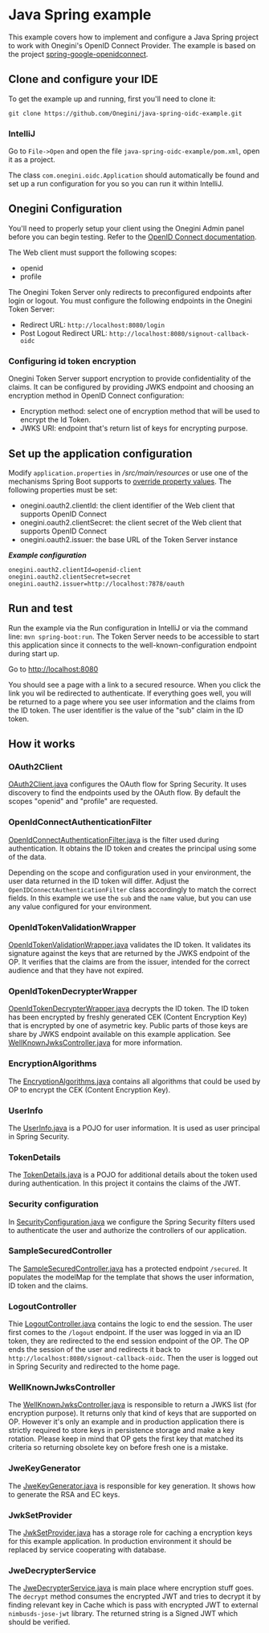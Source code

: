 # Java Spring example
This example covers how to implement and configure a Java Spring project to work with Onegini's OpenID Connect Provider. The example is based on the project 
[spring-google-openidconnect](https://github.com/fromi/spring-google-openidconnect).

## Clone and configure your IDE
To get the example up and running, first you'll need to clone it:

`git clone https://github.com/Onegini/java-spring-oidc-example.git`

### IntelliJ

Go to `File->Open` and open the file `java-spring-oidc-example/pom.xml`, open it as a project.

The class `com.onegini.oidc.Application` should automatically be found and set up a run configuration for you so you can run it within IntelliJ.

## Onegini Configuration
You'll need to properly setup your client using the Onegini Admin panel before you can begin testing.
Refer to the [OpenID Connect documentation](https://docs.onegini.com/msp/5.0/token-server/topics/oidc/index.html). 

The Web client must support the following scopes:
  * openid
  * profile
  
The Onegini Token Server only redirects to preconfigured endpoints after login or logout. You must configure the following endpoints in the Onegini Token Server:
  * Redirect URL: `http://localhost:8080/login`
  * Post Logout Redirect URL: `http://localhost:8080/signout-callback-oidc`
  
### Configuring id token encryption
Onegini Token Server support encryption to provide confidentiality of the claims. It can be configured by providing JWKS endpoint and choosing an encryption method
in OpenID Connect configuration:
  * Encryption method: select one of encryption method that will be used to encrypt the Id Token.
  * JWKS URI: endpoint that's return list of keys for encrypting purpose. 

## Set up the application configuration

Modify `application.properties` in _/src/main/resources_ or use one of the mechanisms Spring Boot supports to [override property values](https://docs.spring.io/spring-boot/docs/current/reference/html/howto-properties-and-configuration.html).
The following properties must be set:

  * onegini.oauth2.clientId: the client identifier of the Web client that supports OpenID Connect
  * onegini.oauth2.clientSecret: the client secret of the Web client that supports OpenID Connect
  * onegini.oauth2.issuer: the base URL of the Token Server instance

___Example configuration___

```
onegini.oauth2.clientId=openid-client
onegini.oauth2.clientSecret=secret
onegini.oauth2.issuer=http://localhost:7878/oauth
```

## Run and test
Run the example via the Run configuration in IntelliJ or via the command line: `mvn spring-boot:run`. The Token Server needs to be accessible to start this 
application since it connects to the well-known-configuration endpoint during start up.

Go to [http://localhost:8080](http://localhost:8080) 

You should see a page with a link to a secured resource. When you click the link you wil be redirected to authenticate. If everything goes well, you will be 
returned to a page where you see user information and the claims from the ID token. The user identifier is the value of the "sub" claim in the ID token.
            
## How it works

### OAuth2Client
[OAuth2Client.java](src/main/java/com/onegini/oidc/security/OAuth2Client.java) configures the OAuth flow for Spring Security. It uses discovery 
to find the endpoints used by the OAuth flow. By default the scopes "openid" and "profile" are requested.

### OpenIdConnectAuthenticationFilter
[OpenIdConnectAuthenticationFilter.java](src/main/java/com/onegini/oidc/security/OpenIdConnectAuthenticationFilter.java) is the filter used during
authentication. It obtains the ID token and creates the principal using some of the data.

Depending on the scope and configuration used in your environment, the user data returned in the ID token will differ. Adjust the 
`OpenIDConnectAuthenticationFilter` class accordingly to match the correct fields.
In this example we use the `sub` and the `name` value, but you can use any value configured for your environment.

### OpenIdTokenValidationWrapper
[OpenIdTokenValidationWrapper.java](src/main/java/com/onegini/oidc/security/OpenIdTokenValidatorWrapper.java) validates the ID token. It validates
its signature against the keys that are returned by the JWKS endpoint of the OP. It verifies that the claims are from the issuer, intended for the correct 
audience and that they have not expired.

### OpenIdTokenDecrypterWrapper
[OpenIdTokenDecrypterWrapper.java](src/main/java/com/onegini/oidc/security/OpenIdTokenDecrypterWrapper.java) decrypts the ID token. The ID token has been 
encrypted by freshly generated CEK (Content Encryption Key) that is encrypted by one of asymetric key. Public parts of those keys are share by JWKS endpoint 
available on this example application.
See [WellKnownJwksController.java](src/main/java/com/onegini/oidc/WellKnownJwksController.java) for more information.

### EncryptionAlgorithms
The [EncryptionAlgorithms.java](src/main/java/com/onegini/oidc/model/EncryptionAlgorithms.java) contains all algorithms that could be used by OP to encrypt the 
CEK (Content Encryption Key).

### UserInfo
The [UserInfo.java](src/main/java/com/onegini/oidc/model/UserInfo.java) is a POJO for user information. It is used as user principal in Spring 
Security.

### TokenDetails
The [TokenDetails.java](src/main/java/com/onegini/oidc/model/TokenDetails.java) is a POJO for additional details about the token used during 
authentication. In this project it contains the claims of the JWT.

### Security configuration
In [SecurityConfiguration.java](src/main/java/com/onegini/oidc/security/SecurityConfiguration.java) we configure the Spring Security filters used 
to authenticate the user and authorize the controllers of our application.

### SampleSecuredController
The [SampleSecuredController.java](src/main/java/com/onegini/oidc/SampleSecuredController.java) has a protected endpoint `/secured`. It populates
the modelMap for the template that shows the user information, ID token and the claims.

### LogoutController
Thie [LogoutController.java](src/main/java/com/onegini/oidc/LogoutController.java) contains the logic to end the session. The user first comes to
the `/logout` endpoint. If the user was logged in via an ID token, they are redirected to the end session endpoint of the OP. The OP ends the session of the 
user and redirects it back to `http://localhost:8080/signout-callback-oidc`. Then the user is logged out in Spring Security and redirected to the home page.

### WellKnownJwksController
The [WellKnownJwksController.java](src/main/java/com/onegini/oidc/WellKnownJwksController.java) is responsible to return a JWKS list (for encryption purpose).
It returns only that kind of keys that are supported on OP. However it's only an example and in production application there is strictly required to store keys 
in persistence storage and make a key rotation. Please keep in mind that OP gets the first key that matched its criteria so returning obsolete key on before 
fresh one is a mistake.

### JweKeyGenerator
The [JweKeyGenerator.java](src/main/java/com/onegini/oidc/encryption/JweKeyGenerator.java) is responsible for key generation. It shows how to generate the RSA 
and EC keys.

### JwkSetProvider
The [JwkSetProvider.java](src/main/java/com/onegini/oidc/encryption/JwkSetProvider.java) has a storage role for caching a encryption keys for this example 
application. In production environment it should be replaced by service cooperating with database.

### JweDecrypterService
The [JweDecrypterService.java](src/main/java/com/onegini/oidc/encryption/JweDecrypterService.java) is main place where encryption stuff goes. The `decrypt` 
method consumes the encrypted JWT and tries to decrypt it by finding relevant key in Cache which is pass with encrypted JWT to external `nimbusds-jose-jwt` 
library. The returned string is a Signed JWT which should be verified.